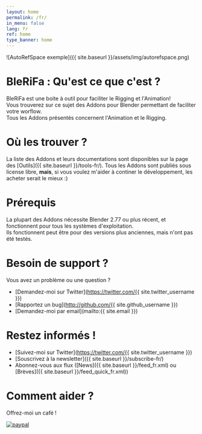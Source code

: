 ```yaml
---
layout: home
permalink: /fr/
in_menu: false
lang: fr
ref: home
type_banner: home
---
```


![AutoRefSpace exemple]({{ site.baseurl }}/assets/img/autorefspace.png)

# BleRiFa : Qu'est ce que c'est ?
BleRiFa est une boite à outil pour faciliter le Rigging et l'Animation!  
Vous trouverez sur ce sujet des Addons pour Blender permettant de faciliter votre worflow.  
Tous les Addons présentés concernent l'Animation et le Rigging.  
  
# Où les trouver ?
La liste des Addons et leurs documentations sont disponibles sur la page des [Outils]({{ site.baseurl }}/tools-fr/).
Tous les Addons sont publiés sous license libre, **mais**, si vous voulez m'aider à continer le développement, les acheter serait le mieux :)

# Prérequis
La plupart des Addons nécessite Blender 2.77 ou plus récent, et fonctionnent pour tous les systèmes d'exploitation.  
Ils fonctionnent peut être pour des versions plus anciennes, mais n'ont pas été testés.

# Besoin de support ?
Vous avez un problème ou une question ?  

* [Demandez-moi sur Twitter](https://twitter.com/{{ site.twitter_username }})
* [Rapportez un bug](http://github.com/{{ site.github_username }}) 
* [Demandez-moi par email](mailto:{{ site.email }})

# Restez informés !

* [Suivez-moi sur Twitter](https://twitter.com/{{ site.twitter_username }})
* [Souscrivez à la newsletter]({{ site.baseurl }}/subscribe-fr/)
* Abonnez-vous aux flux ([News]({{ site.baseurl }}/feed_fr.xml) ou [Brèves]({{ site.baseurl }}/feed_quick_fr.xml))

# Comment aider ?
Offrez-moi un café !  
  
[![paypal](https://www.paypalobjects.com/en_US/i/btn/btn_donateCC_LG.gif)](https://www.paypal.com/cgi-bin/webscr?cmd=_s-xclick&hosted_button_id=HLRL7ZPXN9J9E)
